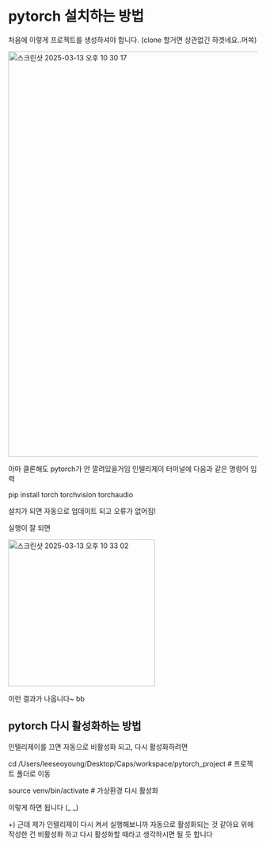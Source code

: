 # pytorch 설치하는 방법

처음에 이렇게 프로젝트를 생성하셔야 합니다. 
(clone 할거면 상관없긴 하겟네요..머쓱)

<img width="816" alt="스크린샷 2025-03-13 오후 10 30 17" src="https://github.com/user-attachments/assets/efc171af-db5d-4932-b43b-ca3cf1a09f18" />

아마 클론해도 pytorch가 안 깔려있을거임
인텔리제이 터미널에 다음과 같은 명령어 입력

pip install torch torchvision torchaudio

설치가 되면 자동으로 업데이트 되고 오류가 없어짐!

실행이 잘 되면 

<img width="296" alt="스크린샷 2025-03-13 오후 10 33 02" src="https://github.com/user-attachments/assets/d942d14f-84a0-4a0e-8590-2fac371705ba" />

이런 결과가 나옵니다~ 
bb


## pytorch 다시 활성화하는 방법

인텔리제이를 끄면 자동으로 비활성화 되고,
다시 활성화하려면

cd /Users/leeseoyoung/Desktop/Caps/workspace/pytorch_project  # 프로젝트 폴더로 이동

source venv/bin/activate  # 가상환경 다시 활성화

이렇게 하면 됩니다 (_ _)

+) 근데 제가 인텔리제이 다시 켜서 실행해보니까 자동으로 활성화되는 것 같아요 위에 작성한 건 비활성화 하고 다시 활성화할 때라고 생각하시면 될 듯 합니다

